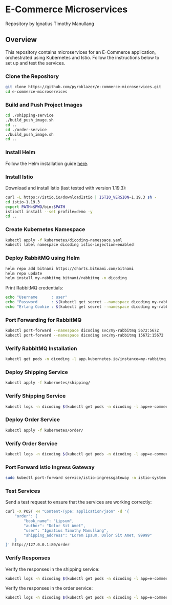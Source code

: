 # E-Commerce Microservices

Repository by Ignatius Timothy Manullang

## Overview

This repository contains microservices for an E-Commerce application, orchestrated using Kubernetes and Istio. Follow the instructions below to set up and test the services.

### Clone the Repository

```bash
git clone https://github.com/pyroblazer/e-commerce-microservices.git
cd e-commerce-microservices
```

### Build and Push Project Images

```bash
cd ./shipping-service
./build_push_image.sh
cd ..
cd ./order-service
./build_push_image.sh
cd ..
```

### Install Helm

Follow the Helm installation guide [here](https://helm.sh/docs/intro/install/).

### Install Istio

Download and install Istio (last tested with version 1.19.3):

```bash
curl -L https://istio.io/downloadIstio | ISTIO_VERSION=1.19.3 sh -
cd istio-1.19.3
export PATH=$PWD/bin:$PATH
istioctl install --set profile=demo -y
cd ..
```

### Create Kubernetes Namespace

```bash
kubectl apply -f kubernetes/dicoding-namespace.yaml
kubectl label namespace dicoding istio-injection=enabled
```

### Deploy RabbitMQ using Helm

```bash
helm repo add bitnami https://charts.bitnami.com/bitnami
helm repo update
helm install my-rabbitmq bitnami/rabbitmq -n dicoding
```

Print RabbitMQ credentials:

```bash
echo "Username      : user"
echo "Password      : $(kubectl get secret --namespace dicoding my-rabbitmq -o jsonpath="{.data.rabbitmq-password}" | base64 -d)"
echo "Erlang Cookie : $(kubectl get secret --namespace dicoding my-rabbitmq -o jsonpath="{.data.rabbitmq-erlang-cookie}" | base64 -d)"
```

### Port Forwarding for RabbitMQ

```bash
kubectl port-forward --namespace dicoding svc/my-rabbitmq 5672:5672
kubectl port-forward --namespace dicoding svc/my-rabbitmq 15672:15672
```

### Verify RabbitMQ Installation

```bash
kubectl get pods -n dicoding -l app.kubernetes.io/instance=my-rabbitmq
```

### Deploy Shipping Service

```bash
kubectl apply -f kubernetes/shipping/
```

### Verify Shipping Service

```bash
kubectl logs -n dicoding $(kubectl get pods -n dicoding -l app=e-commerce | grep ^shipping | awk '{print $1}' | head -n 1)
```

### Deploy Order Service

```bash
kubectl apply -f kubernetes/order/
```

### Verify Order Service

```bash
kubectl logs -n dicoding $(kubectl get pods -n dicoding -l app=e-commerce | grep ^order | awk '{print $1}' | head -n 1)
```

### Port Forward Istio Ingress Gateway

```bash
sudo kubectl port-forward service/istio-ingressgateway -n istio-system 80:80
```

### Test Services

Send a test request to ensure that the services are working correctly:

```bash
curl -X POST -H "Content-Type: application/json" -d '{
    "order": {
        "book_name": "Lipsum",
        "author": "Dolor Sit Amet",
        "user": "Ignatius Timothy Manullang",
        "shipping_address": "Lorem Ipsum, Dolor Sit Amet, 99999"
    }
}' http://127.0.0.1:80/order
```

### Verify Responses

Verify the responses in the shipping service:

```bash
kubectl logs -n dicoding $(kubectl get pods -n dicoding -l app=e-commerce | grep ^shipping | awk '{print $1}' | head -n 1)
```

Verify the responses in the order service:

```bash
kubectl logs -n dicoding $(kubectl get pods -n dicoding -l app=e-commerce | grep ^order | awk '{print $1}' | head -n 1)
```
